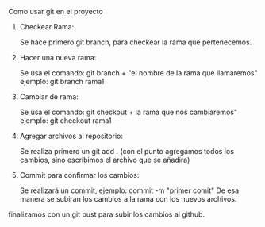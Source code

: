 Como usar git en el proyecto


1. Checkear Rama:

    Se hace primero git branch, para checkear la rama que pertenecemos.

2. Hacer una nueva rama:

    Se usa el comando: git branch + "el nombre de la rama que llamaremos" ejemplo: git branch rama1

3. Cambiar de rama:

    Se usa el comando: git checkout + la rama que nos cambiaremos" ejemplo: git checkout rama1

4. Agregar archivos al repositorio:

    Se realiza primero un git add . (con el punto agregamos todos los cambios, sino escribimos el archivo que se añadira)

5. Commit para confirmar los cambios:

    Se realizará un commit, ejemplo: commit -m "primer comit"
    De esa manera se subiran los cambios a la rama con los nuevos archivos.

finalizamos con un git pust para subir los cambios al github.

